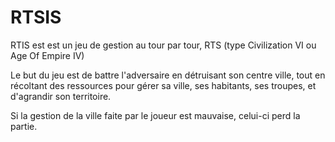 # RTSIS

RTIS est  est un jeu de gestion au tour par tour, RTS (type Civilization VI ou Age Of Empire IV)

Le but du jeu est de battre l'adversaire en détruisant son centre ville, tout en récoltant des ressources pour gérer sa ville, ses habitants, ses troupes, et d'agrandir son territoire.

Si la gestion de la ville faite par le joueur est mauvaise, celui-ci perd la partie.

